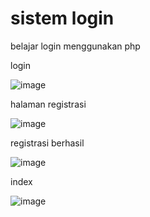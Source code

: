 # sistem login
belajar login menggunakan php


login

![image](https://user-images.githubusercontent.com/100121295/160368549-a6f28f7c-8793-4776-a5ee-97951c088f66.png)


halaman registrasi

![image](https://user-images.githubusercontent.com/100121295/160368829-610b4cc2-54f5-4a02-af94-d261c38c4eb2.png)

registrasi berhasil

![image](https://user-images.githubusercontent.com/100121295/160369759-cbd155fb-0f08-4997-b1c2-96f609465e7f.png)


index

![image](https://user-images.githubusercontent.com/100121295/160370242-a7926424-793f-4b7d-a816-da559df36f8d.png)


